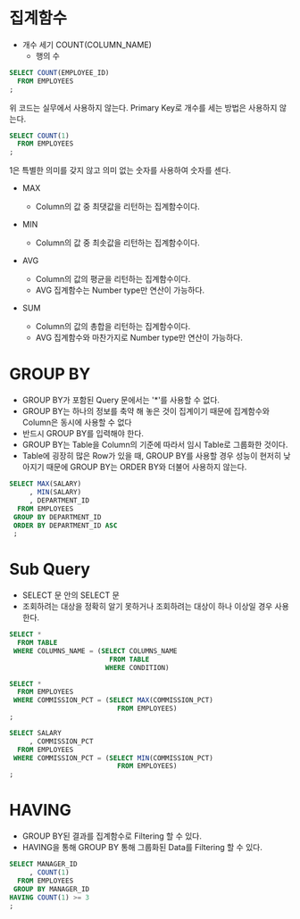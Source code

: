 # 집계함수

* 개수 세기 COUNT(COLUMN_NAME)
  - 행의 수
```sql
SELECT COUNT(EMPLOYEE_ID)
  FROM EMPLOYEES
;
```

위 코드는 실무에서 사용하지 않는다. Primary Key로 개수를  세는 방법은 사용하지 않는다. 

```sql
SELECT COUNT(1)
  FROM EMPLOYEES
;
```
1은 특별한 의미를 갖지 않고 의미 없는 숫자를 사용하여 숫자를 센다.

* MAX
  - Column의 값 중 최댓값을 리턴하는 집계함수이다.
 
* MIN
  - Column의 값 중 최솟값을 리턴하는 집계함수이다.
 
* AVG
  - Column의 값의 평균을 리턴하는 집계함수이다.
  - AVG 집계함수는 Number type만 연산이 가능하다.
 
* SUM
  - Column의 값의 총합을 리턴하는 집계함수이다.
  - AVG 집계함수와 마찬가지로 Number type만 연산이 가능하다.

# GROUP BY

* GROUP BY가 포함된 Query 문에서는 '*'를 사용할 수 없다.
* GROUP BY는 하나의 정보를 축약 해 놓은 것이 집계이기 때문에 집계함수와 Column은 동시에 사용할 수 없다
* 반드시 GROUP BY를 입력해야 한다.
* GROUP BY는 Table을 Column의 기준에 따라서 임시 Table로 그룹화한 것이다.
* Table에 굉장히 많은 Row가 있을 때, GROUP BY를 사용할 경우 성능이 현저히 낮아지기 때문에 GROUP BY는 ORDER BY와 더불어 사용하지 않는다. 

```sql
SELECT MAX(SALARY)
     , MIN(SALARY)
     , DEPARTMENT_ID
  FROM EMPLOYEES
 GROUP BY DEPARTMENT_ID
 ORDER BY DEPARTMENT_ID ASC
 ;
```

# Sub Query
* SELECT 문 안의 SELECT 문
* 조회하려는 대상을 정확히 알기 못하거나 조회하려는 대상이 하나 이상일 경우 사용한다.

```sql
SELECT *
  FROM TABLE
 WHERE COLUMNS_NAME = (SELECT COLUMNS_NAME
                         FROM TABLE
                        WHERE CONDITION)
```

```sql
SELECT *
  FROM EMPLOYEES
 WHERE COMMISSION_PCT = (SELECT MAX(COMMISSION_PCT)
                           FROM EMPLOYEES)
;
```
```sql
SELECT SALARY
     , COMMISSION_PCT
  FROM EMPLOYEES
 WHERE COMMISSION_PCT = (SELECT MIN(COMMISSION_PCT)
                           FROM EMPLOYEES)
;
```

# HAVING
* GROUP BY된 결과를 집계함수로 Filtering 할 수 있다.
* HAVING을 통해 GROUP BY 통해 그룹화된 Data를 Filtering 할 수 있다.

```sql
SELECT MANAGER_ID
     , COUNT(1)
  FROM EMPLOYEES
 GROUP BY MANAGER_ID
HAVING COUNT(1) >= 3
;
```
